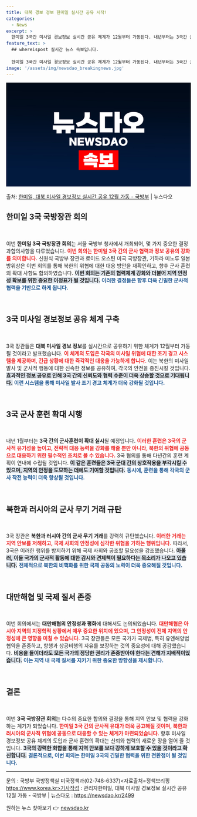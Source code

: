```yaml
---
title: 대북 경보 정보 한미일 실시간 공유 시작!
categories:
  - News
excerpt: >
  한미일 3국간 미사일 경보정보 실시간 공유 체계가 12월부터 가동된다. 내년부터는 3국간 군사훈련도 확대 시…
feature_text: >
  ## whereispost 실시간 뉴스 속보입니다.

  한미일 3국간 미사일 경보정보 실시간 공유 체계가 12월부터 가동된다. 내년부터는 3국간 군사훈련도 확대 시…
image: '/assets/img/newsdao_breakingnews.jpg'
---
```


![뉴스다오 속보](/assets/img/newsdao_breakingnews.jpg)

<p>출처: <a href="https://newsdao.kr/2499" rel="dofollow">한미일, 대북 미사일 경보정보 실시간 공유 12월 가동  - 국방부</a> | 뉴스다오</p>

<h2 data-ke-size="size26">한미일 3국 국방장관 회의</h2>

<p data-ke-size="size16">&nbsp;</p>

이번 <b>한미일 3국 국방장관 회의</b>는 서울 국방부 청사에서 개최되어, 몇 가지 중요한 결정과합의사항을 다루었습니다. <b><span style="color: #ee2323;">이번 회의는 한미일 3국 간의 군사 협력과 정보 공유의 강화를 의미합니다.</span></b> 신원식 국방부 장관과 로이드 오스틴 미국 국방장관, 기하라 미노루 일본 방위상은 이번 회의를 통해 북한의 위협에 대한 대응 방안을 재확인하고, 향후 군사 훈련의 확대 사항도 합의하였습니다. <b><span style="background-color: #21538527;">이번 회의는 기존의 협력체계 강화와 더불어 지역 안정성 확보를 위한 중요한 이정표가 될 것입니다.</span></b> <b><span style="color: #1a5490;">이러한 결정들은 향후 더욱 긴밀한 군사적 협력을 기반으로 하게 됩니다.</span></b>

<p data-ke-size="size16">&nbsp;</p>

<h2 data-ke-size="size26">3국 미사일 경보정보 공유 체계 구축</h2>

<p data-ke-size="size16">&nbsp;</p>

3국 장관들은 <b>대북 미사일 경보 정보</b>를 실시간으로 공유하기 위한 체계가 12월부터 가동될 것이라고 발표했습니다. <b><span style="color: #ee2323;">이 체계의 도입은 각국의 미사일 위협에 대한 조기 경고 시스템을 제공하며, 긴급 상황에 대한 즉각적인 대응을 가능하게 합니다.</span></b> 이는 북한의 미사일 발사 및 군사적 행동에 대한 신속한 정보를 공유하여, 각국의 안전을 증진시킬 것입니다. <b><span style="background-color: #21538527;">효과적인 정보 공유로 인해 3국 간의 신뢰도와 협력 수준이 더욱 상승할 것으로 기대됩니다.</span></b> <b><span style="color: #1a5490;">이런 시스템을 통해 미사일 발사 조기 경고 체계가 더욱 강화될 것입니다.</span></b>

<p data-ke-size="size16">&nbsp;</p>

<h2 data-ke-size="size26">3국 군사 훈련 확대 시행</h2>

<p data-ke-size="size16">&nbsp;</p>

내년 1월부터는 <b>3국 간의 군사훈련이 확대 실시</b>될 예정입니다. <b><span style="color: #ee2323;">이러한 훈련은 3국의 군사적 유기성을 높이고, 전략적 대응 능력을 강화를 해줄 뿐만 아니라, 북한의 위협에 공동으로 대응하기 위한 필수적인 조치로 볼 수 있습니다.</span></b> 3국 협의를 통해 다년간의 훈련 계획이 연내에 수립될 것입니다. <b><span style="background-color: #21538527;">이 같은 훈련들은 3국 군대 간의 상호작용을 부각시킬 수 있으며, 지역의 안정을 도모하는 데에도 기여할 것입니다.</span></b> <b><span style="color: #1a5490;">동시에, 훈련을 통해 각국의 군사 작전 능력이 더욱 향상될 것입니다.</span></b>

<p data-ke-size="size16">&nbsp;</p>

<h2 data-ke-size="size26">북한과 러시아의 군사 무기 거래 규탄</h2>

<p data-ke-size="size16">&nbsp;</p>

3국 장관은 <b>북한과 러시아 간의 군사 무기 거래</b>를 강력히 규탄했습니다. <b><span style="color: #ee2323;">이러한 거래는 지역 안보를 저해하고, 국제 사회의 안정성에 심각한 위협을 가하는 행위입니다.</span></b> 따라서, 3국은 이러한 행위를 방지하기 위해 국제 사회와 공조할 필요성을 강조했습니다. <b><span style="background-color: #21538527;">아울러, 이들 국가의 군사적 활동에 대한 감시와 견제책이 필요하다는 목소리가 나오고 있습니다.</span></b> <b><span style="color: #1a5490;">전체적으로 북한의 비핵화를 위한 국제 공동의 노력이 더욱 중요해질 것입니다.</span></b>

<p data-ke-size="size16">&nbsp;</p>

<h2 data-ke-size="size26">대만해협 및 국제 질서 존중</h2>

<p data-ke-size="size16">&nbsp;</p>

이번 회의에서는 <b>대만해협의 안정성과 평화</b>에 대해서도 논의되었습니다. <b><span style="color: #ee2323;">대만해협은 아시아 지역의 지정학적 상황에서 매우 중요한 위치에 있으며, 그 안정성이 전체 지역의 안정성에 큰 영향을 미칠 수 있습니다.</span></b> 3국 장관들은 모든 국가가 국제법, 특히 유엔해양법협약을 존중하고, 항행과 상공비행의 자유를 보장하는 것의 중요성에 대해 공감했습니다. <b><span style="background-color: #21538527;">비용을 들이더라도 모든 국가의 정당한 권리가 존중받아야 한다는 견해가 지배적이었습니다.</span></b> <b><span style="color: #1a5490;">이는 지역 내 국제 질서를 지키기 위한 중요한 방향성을 제시합니다.</span></b>

<p data-ke-size="size16">&nbsp;</p>

<h2 data-ke-size="size26">결론</h2>

<p data-ke-size="size16">&nbsp;</p>

이번 <b>3국 국방장관 회의</b>는 다수의 중요한 합의와 결정을 통해 지역 안보 및 협력을 강화하는 계기가 되었습니다. <b><span style="color: #ee2323;">한미일 3국 간의 군사적 유대가 더욱 공고해질 것이며, 북한과 러시아의 군사적 위협에 공동으로 대응할 수 있는 체계가 마련되었습니다.</span></b> 향후 미사일 경보정보 공유 체계의 도입과 군사 훈련의 확대는 신뢰와 협력의 새로운 장을 열어 줄 것입니다. <b><span style="background-color: #21538527;">3국의 강력한 화합을 통해 지역 안보를 보다 강하게 보호할 수 있을 것이라고 확신합니다.</span></b> <b><span style="color: #1a5490;">결론적으로, 이번 회의는 한미일 3국의 긴밀한 협력을 위한 전환점이 될 것입니다.</span></b>

<hr>

문의 : 국방부 국방정책실 미국정책과(02-748-6337)<자료출처=정책브리핑 https://www.korea.kr>기사작성 : 관리자한미일, 대북 미사일 경보정보 실시간 공유 12월 가동 - 국방부 | 뉴스다오 : https://newsdao.kr/2499 

원하는 뉴스 찾아보기 👉 <a href="https://newsdao.kr" rel="dofollow">newsdao.kr</a>


